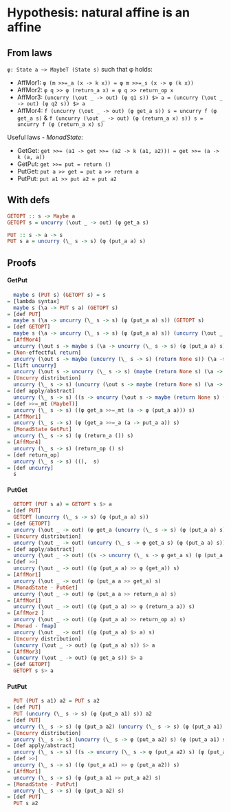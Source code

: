 # Hypothesis: natural affine is an affine

## From laws

`φ: State a ~> MaybeT (State s)` such that φ holds:
* AffMor1: `φ (m >>=_a (x -> k x)) = φ m >>=_s (x -> φ (k x))`
* AffMor2: `φ q >> φ (return_a x) = φ q >> return_op x`
* AffMor3: `(uncurry (\out _ -> out) (φ q1 s)) $> a = (uncurry (\out _ -> out) (φ q2 s)) $> a`
* AffMor4: `f (uncurry (\out _ -> out) (φ get_a s)) s = uncurry f (φ get_a s)` &
           `f (uncurry (\out _ -> out) (φ (return_a x) s)) s = uncurry f (φ (return_a x) s)`

Useful laws - *MonadState*:
* GetGet: `get >>= (a1 -> get >>= (a2 -> k (a1, a2))) = get >>= (a -> k (a, a))`
* GetPut: `get >>= put = return ()`
* PutGet: `put a >> get = put a >> return a`
* PutPut: `put a1 >> put a2 = put a2`

## With defs

```haskell
GETOPT :: s -> Maybe a
GETOPT s = uncurry (\out _ -> out) (φ get_a s)

PUT :: s -> a -> s
PUT s a = uncurry (\_ s -> s) (φ (put_a a) s)
```

## Proofs

#### GetPut

```haskell
  maybe s (PUT s) (GETOPT s) = s
= [lambda syntax]
  maybe s (\a -> PUT s a) (GETOPT s)
= [def PUT]
  maybe s (\a -> uncurry (\_ s -> s) (φ (put_a a) s)) (GETOPT s)
= [def GETOPT]
  maybe s (\a -> uncurry (\_ s -> s) (φ (put_a a) s)) (uncurry (\out _ -> out) (φ get_a s))
= [AffMor4]
  uncurry (\out s -> maybe s (\a -> uncurry (\_ s -> s) (φ (put_a a) s)) out) (φ get_a s)
= [Non-effectful return]
  uncurry (\out s -> maybe (uncurry (\_ s -> s) (return None s)) (\a -> uncurry (\_ s -> s) (φ (put_a a) s)) out) (φ get_a s)
= [lift uncurry]
  uncurry (\out s -> uncurry (\_ s -> s) (maybe (return None s) (\a -> φ (put_a a) s) out)) (φ get_a s)
= [Uncurry distribution]
  uncurry (\_ s -> s) (uncurry (\out s -> maybe (return None s) (\a -> φ (put_a a) s) out) (φ get_a s))
= [def apply/abstract]
  uncurry (\_ s -> s) ((s -> uncurry (\out s -> maybe (return None s) (\a -> φ (put_a a) s) out) (φ get_a s)) s)
= [def >>=_mt (MaybeT)]
  uncurry (\_ s -> s) ((φ get_a >>=_mt (a -> φ (put_a a))) s)
= [AffMor1]
  uncurry (\_ s -> s) (φ (get_a >>=_a (a -> put_a a)) s)
= [MonadState GetPut]
  uncurry (\_ s -> s) (φ (return_a ()) s)
= [AffMor4]
  uncurry (\_ s -> s) (return_op () s)
= [def return_op]
  uncurry (\_ s -> s) ((),  s)
= [def uncurry]
  s
```

#### PutGet

```haskell
  GETOPT (PUT s a) = GETOPT s $> a
= [def PUT]
  GETOPT (uncurry (\_ s -> s) (φ (put_a a) s))
= [def GETOPT]
  uncurry (\out _ -> out) (φ get_a (uncurry (\_ s -> s) (φ (put_a a) s)))
= [Uncurry distribution]
  uncurry (\out _ -> out) (uncurry (\_ s -> φ get_a s) (φ (put_a a) s))
= [def apply/abstract]
  uncurry (\out _ -> out) ((s -> uncurry (\_ s -> φ get_a s) (φ (put_a a) s)) s)
= [def >>]
  uncurry (\out _ -> out) ((φ (put_a a) >> φ (get_a)) s)
= [AffMor1]
  uncurry (\out _ -> out) (φ (put_a a >> get_a) s)
= [MonadState - PutGet]
  uncurry (\out _ -> out) (φ (put_a a >> return_a a) s)
= [AffMor1]
  uncurry (\out _ -> out) ((φ (put_a a) >> φ (return_a a)) s)
= [AffMor2 ]
  uncurry (\out _ -> out) ((φ (put_a a) >> return_op a) s)
= [Monad - fmap]
  uncurry (\out _ -> out) ((φ (put_a a) $> a) s)
= [Uncurry distribution]
  (uncurry (\out _ -> out) (φ (put_a a) s)) $> a
= [AffMor3]
  (uncurry (\out _ -> out) (φ get_a s)) $> a
= [def GETOPT]
  GETOPT s $> a
```

#### PutPut

```haskell
  PUT (PUT s a1) a2 = PUT s a2
= [def PUT]
  PUT (uncurry (\_ s -> s) (φ (put_a a1) s)) a2
= [def PUT]
  uncurry (\_ s -> s) (φ (put_a a2) (uncurry (\_ s -> s) (φ (put_a a1) s)))
= [Uncurry distribution]
  uncurry (\_ s -> s) (uncurry (\_ s -> φ (put_a a2) s) (φ (put_a a1) s))
= [def apply/abstract]
  uncurry (\_ s -> s) ((s -> uncurry (\_ s -> φ (put_a a2) s) (φ (put_a a1) s)) s)
= [def >>]
  uncurry (\_ s -> s) ((φ (put_a a1) >> φ (put_a a2)) s)
= [AffMor1]
  uncurry (\_ s -> s) (φ (put_a a1 >> put_a a2) s)
= [MonadState - PutPut]
  uncurry (\_ s -> s) (φ (put_a a2) s)
= [def PUT]
  PUT s a2
```
